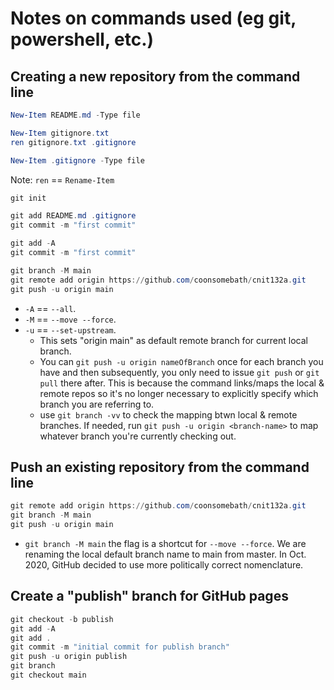 # Notes on commands used (eg git, powershell, etc.)

## Creating a new repository from the command line
```powershell
New-Item README.md -Type file

New-Item gitignore.txt
ren gitignore.txt .gitignore

New-Item .gitignore -Type file
```
Note: ```ren``` == ```Rename-Item```

```powershell
git init

git add README.md .gitignore
git commit -m "first commit"

git add -A
git commit -m "first commit"

git branch -M main
git remote add origin https://github.com/coonsomebath/cnit132a.git
git push -u origin main
```
+ ```-A``` == ```--all```.
+ ```-M``` == ```--move --force```.
+ ```-u``` == ```--set-upstream```. 
    + This sets "origin main" as default remote branch for current local branch. 
    + You can ```git push -u origin nameOfBranch``` once for each branch you have and then subsequently, you only need to issue ```git push``` or ```git pull``` there after. This is because the command links/maps the local & remote repos so it's no longer necessary to explicitly specify which branch you are referring to.
    + use ```git branch -vv``` to check the mapping btwn local & remote branches. If needed, run ```git push -u origin <branch-name>``` to map whatever branch you're currently checking out.

## Push an existing repository from the command line
```powershell
git remote add origin https://github.com/coonsomebath/cnit132a.git
git branch -M main
git push -u origin main
```
+ ```git branch -M main``` the flag is a shortcut for ```--move --force```. We are renaming the local default branch name to main from master. In Oct. 2020, GitHub decided to use more politically correct nomenclature.

## Create a "publish" branch for GitHub pages
```powershell
git checkout -b publish
git add -A
git add .
git commit -m "initial commit for publish branch"
git push -u origin publish
git branch
git checkout main
```